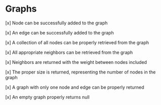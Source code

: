 # Graphs
[x] Node can be successfully added to the graph



[x] An edge can be successfully added to the graph



[x] A collection of all nodes can be properly retrieved from the graph


[x] All appropriate neighbors can be retrieved from the graph



[x] Neighbors are returned with the weight between nodes included



[x] The proper size is returned, representing the number of nodes in the graph



[x] A graph with only one node and edge can be properly returned



[x] An empty graph properly returns null

